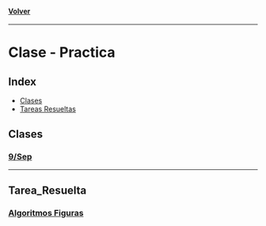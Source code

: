 #### [Volver](https://github.com/eastanganelli/UF_FICEN_AYUDANTIA_IRI_2022_2C/tree/main)
---
# Clase - Practica

## Index
- [Clases](#Clases)
- [Tareas Resueltas](#Tarea_Resuelta)

## Clases
### [9/Sep]()
---
## Tarea_Resuelta
### [Algoritmos Figuras](Resolucion_Tarea/Tarea_III_Algoritmos_Figuras)
